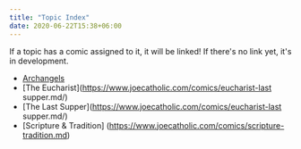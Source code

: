 ```yaml
---
title: "Topic Index"
date: 2020-06-22T15:38+06:00
---
```


If a topic has a comic assigned to it, it will be linked! If there's no link yet, it's in development.

+ [Archangels](https://www.joecatholic.com/comics/archangels/)
+ [The Eucharist](https://www.joecatholic.com/comics/eucharist-last supper.md/)
+ [The Last Supper](https://www.joecatholic.com/comics/eucharist-last supper.md/)
+ [Scripture & Tradition] (https://www.joecatholic.com/comics/scripture-tradition.md)
